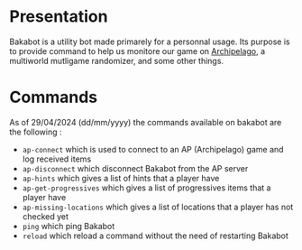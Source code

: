# Presentation
Bakabot is a utility bot made primarely for a personnal usage. Its purpose is to provide command to help us monitore our game on [Archipelago](https://archipelago.gg), a multiworld mutligame randomizer, and some other things.

# Commands
As of 29/04/2024 (dd/mm/yyyy) the commands available on bakabot are the following :
- `ap-connect` which is used to connect to an AP (Archipelago) game and log received items
- `ap-disconnect` which disconnect Bakabot from the AP server
- `ap-hints` which gives a list of hints that a player have
- `ap-get-progressives` which gives a list of progressives items that a player have
- `ap-missing-locations` which gives a list of locations that a player has not checked yet
- `ping` which ping Bakabot
- `reload` which reload a command without the need of restarting Bakabot
